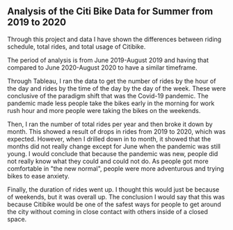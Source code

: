 ## Analysis of the Citi Bike Data for Summer from 2019 to 2020

Through this project and data I have shown the differences between riding schedule, total rides, and total usage of Citibike.

The period of analysis is from June 2019-August 2019 and having that compared to June 2020-August 2020 to have a similar timeframe.

Through Tableau, I ran the data to get the number of rides by the hour of the day and rides by the time of the day by the day of the week. These were conclusive of the paradigm shift that was the Covid-19 pandemic. The pandemic made less people take the bikes early in the morning for work rush hour and more people were taking the bikes on the weekends. 

Then, I ran the number of total rides per year and then broke it down by month. This showed a result of drops in rides from 2019 to 2020, which was expected. However, when I drilled down in to month, it showed that the months did not really change except for June when the pandemic was still young. I would conclude that because the pandemic was new, people did not really know what they could and could not do. As people got more comfortable in "the new normal", people were more adventurous and trying bikes to ease anxiety. 

Finally, the duration of rides went up. I thought this would just be because of weekends, but it was overall up. The conclusion I would say that this was because Citibike would be one of the safest ways for people to get around the city without coming in close contact with others inside of a closed space.

